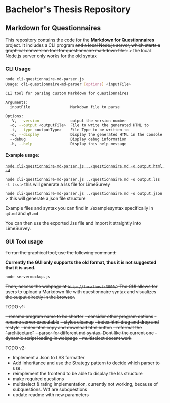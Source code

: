 # Bachelor's Thesis Repository

## Markdown for Questionnaires

This repository contains the code for the **Markdown for Questionnaires** project. It includes a CLI program ~~and a local Node.js server, which starts a graphical conversion tool for questionnaire markdown files.~~ > the local Node.js server only works for the old syntax

### CLI Usage

```bash
node cli-questionnaire-md-parser.js
Usage: cli-questionnaire-md-parser [options] <inputFile>

CLI tool for parsing custom Markdown for questionnaires

Arguments:
  inputFile                  Markdown file to parse

Options:
  -V, --version              output the version number
  -o, --output <outputFile>  File to write the generated HTML to
  -t, --type <outputType>    File Type to be written to
  -d, --display              Display the generated HTML in the console
  --debug                    Display debug information
  -h, --help                 Display this help message
```

#### Example usage:

~~`node cli-questionnaire-md-parser.js ../questionnaire.md -o output.html -d`~~

`node cli-questionnaire-md-parser.js ../questionnaire.md -o output.lss -t lss` > this will generate a lss file for LimeSurvey

`node cli-questionnaire-md-parser.js ../questionnaire.md -o output.json` > this will generate a json file structure

Example files and syntax you can find in ./examplesyntax specifically in `q4.md` and `q5.md`

You can then use the exported .lss file and import it straightly into LimeSurvey.

### GUI Tool usage

~~To run the graphical tool, use the following command:~~

**Currently the GUI only supports the old format, thus it is not suggested that it is used.**

```bash
node servermockup.js
```

~~Then, access the webpage at `http://localhost:3000/`. The GUI allows for users to upload a Markdown file with questionnaire syntax and visualizes the output directly in the browser.~~

~~TODO v1:~~

~~- rename program name to be shorter~~
~~- consider other program options~~
~~- rename server executable~~
~~- styles cleanup~~
~~- index.html drag and drop and restyle~~
~~- index.html copy and download html button~~
~~- reformat the "architecture"~~
~~- parser for different md syntax. Dont like the current one~~
~~- dynamic script loading in webpage~~
~~- multiselect doesnt work~~

TODO v2:

-   Implement a Json to LSS formatter
-   Add inheritance and use the Strategy pattern to decide which parser to use.
-   reimplement the frontend to be able to display the lss structure
-   make required questions
-   multiselect & rating implementation, currently not working, because of subquestions. Wtf are subquestions
-   update readme with new parameters
